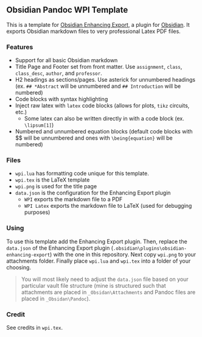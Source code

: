 ## Obsidian Pandoc WPI Template
This is a template for [Obsidian Enhancing Export](https://github.com/mokeyish/obsidian-enhancing-export/tree/main), a plugin for [Obsidian](https://obsidian.md/). It exports Obsidian markdown files to very professional Latex PDF files.

### Features
 - Support for all basic Obsidian markdown
 - Title Page and Footer set from front matter. Use `assignment`, `class`, `class_desc`, `author`, and `professor`.
 - H2 headings as sections/pages. Use asterick for unnumbered headings (ex. `## *Abstract` will be unnumbered and `## Introduction` will be numbered)
 - Code blocks with syntax highlighting
 - Inject raw latex with `latex` code blocks (allows for plots, `tikz` circuits, etc.)
	 - Some latex can also be written directly in with a code block (ex. `\lipsum[1]`)
 - Numbered and unnumbered equation blocks (default code blocks with \$\$ will be unnumbered and ones with `\being{equation}` will be numbered)
 
### Files
 - `wpi.lua` has formatting code unique for this template.
 - `wpi.tex` is the LaTeX template
 - `wpi.png` is used for the title page
 - `data.json` is the configuration for the Enhancing Export plugin
	 - `WPI` exports the markdown file to a PDF
	 - `WPI Latex` exports the markdown file to LaTeX (used for debugging purposes)

### Using
To use this template add the Enhancing Export plugin. Then, replace the `data.json` of the Enhancing Export plugin (`.obsidian\plugins\obsidian-enhancing-export`) with the one in this repository. Next copy `wpi.png` to your attachments folder. Finally place `wpi.lua` and `wpi.tex` into a folder of your choosing.
> You will most likely need to adjust the `data.json` file based on your particular vault file structure (mine is structured such that attachments are placed in `_Obsidan\Attachments` and Pandoc files are placed in `_Obsidan\Pandoc`).

### Credit
See credits in `wpi.tex`.
